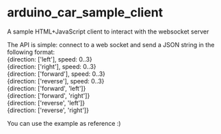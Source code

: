 arduino_car_sample_client
=========================

A sample HTML+JavaScript client to interact with the websocket server

The API is simple: connect to a web socket and send a JSON string in the following format:  
{direction: ['left'], speed: 0..3}  
{direction: ['right'], speed: 0..3}  
{direction: ['forward'], speed: 0..3}  
{direction: ['reverse'], speed: 0..3}  
{direction: ['forward', 'left']}  
{direction: ['forward', 'right']}  
{direction: ['reverse', 'left']}  
{direction: ['reverse', 'right']}  

You can use the example as reference :)
